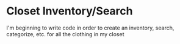 # Closet Inventory/Search

I'm beginning to write code in order to create an inventory, search, categorize, etc. for all the clothing in my closet
